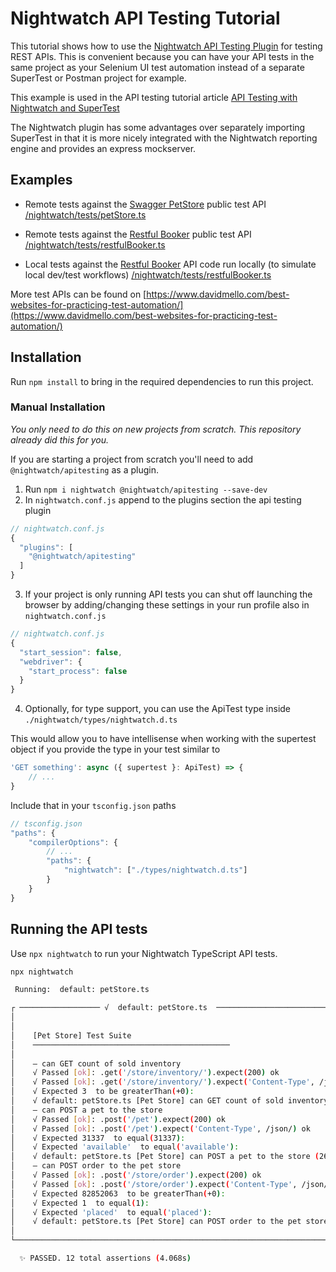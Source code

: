 # Nightwatch API Testing Tutorial

This tutorial shows how to use the [Nightwatch API Testing Plugin](https://github.com/nightwatchjs/nightwatch-plugin-apitesting) for testing REST APIs. This is convenient because you can have your API tests in the same project as your Selenium UI test automation instead of a separate SuperTest or Postman project for example.

This example is used in the API testing tutorial article [API Testing with Nightwatch and SuperTest](https://www.davidmello.com/api-testing-with-nightwatch-supertest/)

The Nightwatch plugin has some advantages over separately importing SuperTest in that it is more nicely integrated with the Nightwatch reporting engine and provides an express mockserver.

## Examples

- Remote tests against the [Swagger PetStore]('https://petstore.swagger.io) public test API
  [/nightwatch/tests/petStore.ts](/apiTesting/nightwatch/tests/petStore.ts)

- Remote tests against the [Restful Booker](https://restful-booker.herokuapp.com) public test API
  [/nightwatch/tests/restfulBooker.ts](/apiTesting/nightwatch/tests/restfulBooker.ts)

- Local tests against the [Restful Booker](https://github.com/mwinteringham/restful-booker) API code run locally (to simulate local dev/test workflows)
  [/nightwatch/tests/restfulBooker.ts](/apiTesting/nightwatch/tests/restfulBookerLocal.ts)

More test APIs can be found on [https://www.davidmello.com/best-websites-for-practicing-test-automation/](https://www.davidmello.com/best-websites-for-practicing-test-automation/)

## Installation

Run `npm install` to bring in the required dependencies to run this project.

### Manual Installation

_You only need to do this on new projects from scratch. This repository already did this for you._

If you are starting a project from scratch you'll need to add `@nightwatch/apitesting` as a plugin.

1. Run `npm i nightwatch @nightwatch/apitesting --save-dev`
2. In `nightwatch.conf.js` append to the plugins section the api testing plugin

```js
// nightwatch.conf.js
{
  "plugins": [
    "@nightwatch/apitesting"
  ]
}
```

3. If your project is only running API tests you can shut off launching the browser by adding/changing these settings in your run profile also in `nightwatch.conf.js`

```js
// nightwatch.conf.js
{
  "start_session": false,
  "webdriver": {
    "start_process": false
  }
}
```

4. Optionally, for type support, you can use the ApiTest type inside `./nightwatch/types/nightwatch.d.ts`

This would allow you to have intellisense when working with the supertest object if you provide the type in your test similar to

```js
'GET something': async ({ supertest }: ApiTest) => {
    // ...
}
```

Include that in your `tsconfig.json` paths

```js
// tsconfig.json
"paths": {
    "compilerOptions": {
        // ...
        "paths": {
            "nightwatch": ["./types/nightwatch.d.ts"]
        }
    }
}
```

## Running the API tests

Use `npx nightwatch` to run your Nightwatch TypeScript API tests.

```bash
npx nightwatch

 Running:  default: petStore.ts

┌ ────────────────── √  default: petStore.ts  ─────────────────────────────────────┐
│                                                                                  │
│                                                                                  │
│    [Pet Store] Test Suite                                                        │
│    ────────────────────────────────────────────                                  │
│                                                                                  │
│    – can GET count of sold inventory                                             │
│    √ Passed [ok]: .get('/store/inventory/').expect(200) ok                       │
│    √ Passed [ok]: .get('/store/inventory/').expect('Content-Type', /json/) ok    │
│    √ Expected 3  to be greaterThan(+0):                                          │
│    √ default: petStore.ts [Pet Store] can GET count of sold inventory (338ms)    │
│    – can POST a pet to the store                                                 │
│    √ Passed [ok]: .post('/pet').expect(200) ok                                   │
│    √ Passed [ok]: .post('/pet').expect('Content-Type', /json/) ok                │
│    √ Expected 31337  to equal(31337):                                            │
│    √ Expected 'available'  to equal('available'):                                │
│    √ default: petStore.ts [Pet Store] can POST a pet to the store (261ms)        │
│    – can POST order to the pet store                                             │
│    √ Passed [ok]: .post('/store/order').expect(200) ok                           │
│    √ Passed [ok]: .post('/store/order').expect('Content-Type', /json/) ok        │
│    √ Expected 82852063  to be greaterThan(+0):                                   │
│    √ Expected 1  to equal(1):                                                    │
│    √ Expected 'placed'  to equal('placed'):                                      │
│    √ default: petStore.ts [Pet Store] can POST order to the pet store (277ms)    │
│                                                                                  │
└──────────────────────────────────────────────────────────────────────────────────┘

  ✨ PASSED. 12 total assertions (4.068s)
```
